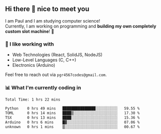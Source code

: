 ## Hi there 👋 nice to meet you

I am Paul and I am studying computer science!  
Currently, I am working on programming and **building my own completely custom slot machine**! 🎰

### 🔭 I like working with
- Web Technologies (React, SolidJS, NodeJS)
- Low-Level Languages (C, C++)
- Electronics (Arduino)

Feel free to reach out via `pgr4567codes@gmail.com`.

### 📊 What I'm currently coding in
<!--START_SECTION:waka-->

```txt
Total Time: 1 hrs 22 mins

Python    0 hrs 49 mins   ███████████████░░░░░░░░░░   59.55 %
TOML      0 hrs 14 mins   ████▒░░░░░░░░░░░░░░░░░░░░   17.30 %
TSX       0 hrs 13 mins   ████░░░░░░░░░░░░░░░░░░░░░   15.36 %
Arduino   0 hrs 6 mins    █▓░░░░░░░░░░░░░░░░░░░░░░░   07.06 %
unknown   0 hrs 1 mins    ▒░░░░░░░░░░░░░░░░░░░░░░░░   00.67 %
```

<!--END_SECTION:waka-->
